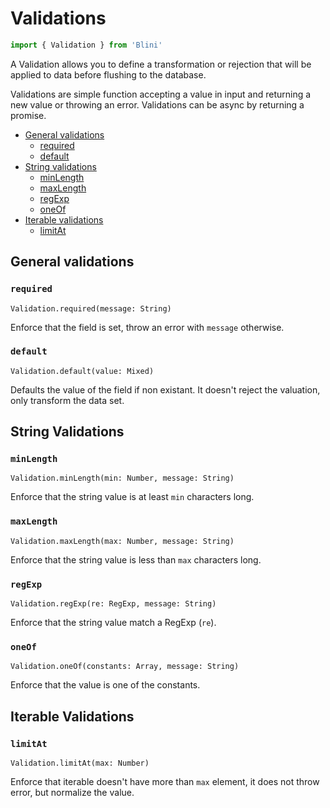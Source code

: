 # Validations

```js
import { Validation } from 'Blini'
```

A Validation allows you to define a transformation or rejection that will be applied to data before flushing to the database.

Validations are simple function accepting a value in input and returning a new value or throwing an error. Validations can be async by returning a promise.

- [General validations](#general-validations)
    - [required](#required)
    - [default](#default)
- [String validations](#string-validations)
    - [minLength](#minlength)
    - [maxLength](#maxlength)
    - [regExp](#regexp)
    - [oneOf](#oneof)
- [Iterable validations](#iterable-validations)
    - [limitAt](#limitat)

## General validations

### `required`
`Validation.required(message: String)`

Enforce that the field is set, throw an error with `message` otherwise.

### `default`
`Validation.default(value: Mixed)`

Defaults the value of the field if non existant. It doesn't reject the valuation, only transform the data set.

## String Validations

### `minLength`
`Validation.minLength(min: Number, message: String)`

Enforce that the string value is at least `min` characters long.

### `maxLength`
`Validation.maxLength(max: Number, message: String)`

Enforce that the string value is less than `max` characters long.

### `regExp`
`Validation.regExp(re: RegExp, message: String)`

Enforce that the string value match a RegExp (`re`).

### `oneOf`
`Validation.oneOf(constants: Array, message: String)`

Enforce that the value is one of the constants.

## Iterable Validations

### `limitAt`
`Validation.limitAt(max: Number)`

Enforce that iterable doesn't have more than `max` element, it does not throw error, but normalize the value.

